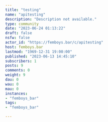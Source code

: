 ```yaml
---
title: "testing" 
name: "apitesting"
description: "Description not available."
type: community
date: "2023-06-24 01:13:22"
draft: false
nsfw: false
actor_id: "https://femboys.bar/c/apitesting"
host: femboys.bar
lastmod: "1969-12-31 19:00:00"
published: "2023-06-13 14:45:10"
subscribers: 1
posts: 9
comments: 0
weight: 9
dau: 0
wau: 0
mau: 0
instances:
- "femboys_bar"
tags: 
- "femboys_bar"

---
```

